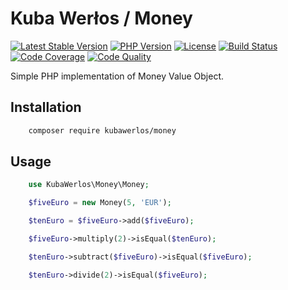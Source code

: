 # Kuba Werłos / Money

[![Latest Stable Version](https://img.shields.io/packagist/v/kubawerlos/money.svg)](https://packagist.org/packages/kubawerlos/money)
[![PHP Version](https://img.shields.io/badge/php-%3E%3D%207-8892BF.svg)](https://php.net)
[![License](https://img.shields.io/github/license/kubawerlos/money.svg)](https://packagist.org/packages/kubawerlos/money)
[![Build Status](https://img.shields.io/travis/kubawerlos/money/master.svg)](https://travis-ci.org/kubawerlos/money)
[![Code Coverage](https://img.shields.io/scrutinizer/coverage/g/kubawerlos/money/master.svg)](https://scrutinizer-ci.com/g/kubawerlos/money/?branch=master)
[![Code Quality](https://img.shields.io/scrutinizer/g/kubawerlos/money/master.svg)](https://scrutinizer-ci.com/g/kubawerlos/money/?branch=master)

Simple PHP implementation of Money Value Object.

## Installation
```bash
    composer require kubawerlos/money
```

## Usage
```php
    use KubaWerlos\Money\Money;

    $fiveEuro = new Money(5, 'EUR');

    $tenEuro = $fiveEuro->add($fiveEuro);

    $fiveEuro->multiply(2)->isEqual($tenEuro);

    $tenEuro->subtract($fiveEuro)->isEqual($fiveEuro);

    $tenEuro->divide(2)->isEqual($fiveEuro);
```
